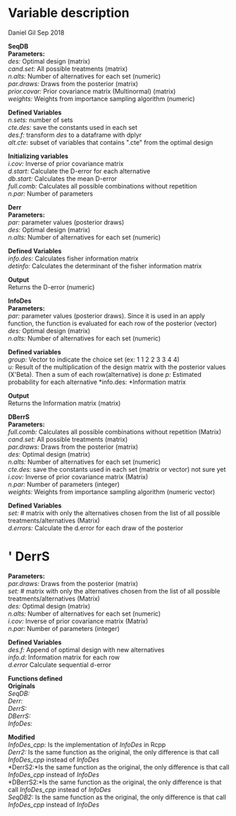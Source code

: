 Variable description
================
Daniel Gil
Sep 2018

**SeqDB**<br> **Parameters:** <br> *des:* Optimal design (matrix) <br> *cand.set:* All possible treatments (matrix)<br> *n.alts:* Number of alternatives for each set (numeric)<br> *par.draws:* Draws from the posterior (matrix)<br> *prior.covar:* Prior covariance matrix (Multinormal) (matrix)<br> *weights:* Weights from importance sampling algorithm (numeric)<br>

**Defined Variables** <br> *n.sets:* number of sets<br> *cte.des:* save the constants used in each set<br> *des.f:* transform *des* to a dataframe with dplyr<br> *alt.cte:* subset of variables that contains ".cte" from the optimal design

**Initializing variables** <br> *i.cov:* Inverse of prior covariance matrix <br> *d.start:* Calculate the D-error for each alternative <br> *db.start:* Calculates the mean D-error <br> *full.comb:* Calculates all possible combinations without repetition <br> *n.par:* Number of parameters

**Derr**<br> **Parameters:** <br> *par:* parameter values (posterior draws) <br> *des:* Optimal design (matrix) <br> *n.alts:* Number of alternatives for each set (numeric)<br>

**Defined Variables** <br> *info.des:* Calculates fisher information matrix <br> *detinfo:* Calculates the determinant of the fisher information matrix

**Output** <br> Returns the D-error (numeric)<br>

**InfoDes**<br> **Parameters:** <br> *par:* parameter values (posterior draws). Since it is used in an apply function, the function is evaluated for each row of the posterior (vector) <br> *des:* Optimal design (matrix) <br> *n.alts:* Number of alternatives for each set (numeric)<br>

**Defined variables** <br> *group:* Vector to indicate the choice set (ex: 1 1 2 2 3 3 4 4) <br> *u:* Result of the multiplication of the design matrix with the posterior values (X'Beta). Then a sum of each row(alternative) is done *p:* Estimated probability for each alternative *info.des: *Information matrix

**Output** <br> Returns the Information matrix (matrix)<br>

**DBerrS**<br> **Parameters:** <br> *full.comb:* Calculates all possible combinations without repetition (Matrix)<br> *cand.set:* All possible treatments (matrix)<br> *par.draws:* Draws from the posterior (matrix)<br> *des:* Optimal design (matrix) <br> *n.alts:* Number of alternatives for each set (numeric)<br> *cte.des:* save the constants used in each set (matrix or vector) not sure yet<br> *i.cov:* Inverse of prior covariance matrix (Matrix) <br> *n.par:* Number of parameters (integer) <br> *weights:* Weights from importance sampling algorithm (numeric vector)<br>

**Defined Variables** <br> *set:* \# matrix with only the alternatives chosen from the list of all possible treatments/alternatives (Matrix) <br> *d.errors:* Calculate the d.error for each draw of the posterior

' **DerrS**<br>
===============

**Parameters:** <br> *par.draws:* Draws from the posterior (matrix)<br> *set:* \# matrix with only the alternatives chosen from the list of all possible treatments/alternatives (Matrix) <br> *des:* Optimal design (matrix) <br> *n.alts:* Number of alternatives for each set (numeric)<br> *i.cov:* Inverse of prior covariance matrix (Matrix) <br> *n.par:* Number of parameters (integer) <br>

**Defined Variables** <br> *des.f:* Append of optimal design with new alternatives <br> *info.d:* Information matrix for each row <br> *d.error* Calculate sequential d-error

**Functions defined**<br> **Originals**<br> *SeqDB:* <br> *Derr:*<br> *DerrS:*<br> *DBerrS:*<br> *InfoDes:*<br>

**Modified**<br> *InfoDes\_cpp:* Is the implementation of *InfoDes* in Rcpp<br> *Derr2:* Is the same function as the original, the only difference is that call *InfoDes\_cpp* instead of *InfoDes*<br> *DerrS2:*Is the same function as the original, the only difference is that call *InfoDes\_cpp* instead of *InfoDes*<br> *DBerrS2:*Is the same function as the original, the only difference is that call *InfoDes\_cpp* instead of *InfoDes*<br> *SeqDB2:* Is the same function as the original, the only difference is that call *InfoDes\_cpp* instead of *InfoDes*<br>
